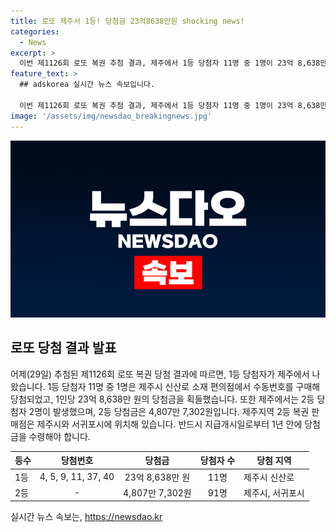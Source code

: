 ```yaml
---
title: 로또 제주서 1등! 당첨금 23억8638만원 shocking news!
categories:
  - News
excerpt: >
  이번 제1126회 로또 복권 추첨 결과, 제주에서 1등 당첨자 11명 중 1명이 23억 8,638만 원을 받게 되었습니다. 또한 2등 당첨자 91명 중 2명이 제주에서 나왔으며, 2등 당첨금은 4,807만 7,302원입니다. 당첨 번호는 4, 5, 9, 11, 37, 40이고, 2등 보너스 번호는 7입니다. 당첨된 편의점은 제주시 신산로(일도1동)와 제주시 한림중앙로(한림읍 한림리) 소재이며, 당첨금은 1년 안에 수령해야 합니다.
feature_text: >
  ## adskorea 실시간 뉴스 속보입니다.

  이번 제1126회 로또 복권 추첨 결과, 제주에서 1등 당첨자 11명 중 1명이 23억 8,638만 원을 받게 되었습니다. 또한 2등 당첨자 91명 중 2명이 제주에서 나왔으며, 2등 당첨금은 4,807만 7,302원입니다. 당첨 번호는 4, 5, 9, 11, 37, 40이고, 2등 보너스 번호는 7입니다. 당첨된 편의점은 제주시 신산로(일도1동)와 제주시 한림중앙로(한림읍 한림리) 소재이며, 당첨금은 1년 안에 수령해야 합니다.
image: '/assets/img/newsdao_breakingnews.jpg'
---
```


<p><img src="/assets/img/newsdao_breakingnews.jpg" alt="adskorea 속보" /></p>

<h2 data-ke-size="size26">로또 당첨 결과 발표</h2>

<p data-ke-size="size16">어제(29일) 추첨된 제1126회 로또 복권 당첨 결과에 따르면, 1등 당첨자가 제주에서 나왔습니다. 1등 당첨자 11명 중 1명은 제주시 신산로 소재 편의점에서 수동번호를 구매해 당첨되었고, 1인당 23억 8,638만 원의 당첨금을 획들했습니다. 또한 제주에서는 2등 당첨자 2명이 발생했으며, 2등 당첨금은 4,807만 7,302원입니다. 제주지역 2등 복권 판매점은 제주시와 서귀포시에 위치해 있습니다. 반드시 지급개시일로부터 1년 안에 당첨금을 수령해야 합니다.</p>

<table>
    <thead>
        <tr>
            <th>등수</th>
            <th>당첨번호</th>
            <th>당첨금</th>
            <th>당첨자 수</th>
            <th>당첨 지역</th>
        </tr>
    </thead>
    <tbody>
        <tr>
            <td>1등</td>
            <td style="text-align: center;">4, 5, 9, 11, 37, 40</td>
            <td style="text-align: center;">23억 8,638만 원</td>
            <td style="text-align: center;">11명</td>
            <td>제주시 신산로</td>
        </tr>
        <tr>
            <td>2등</td>
            <td style="text-align: center;">-</td>
            <td style="text-align: center;">4,807만 7,302원</td>
            <td style="text-align: center;">91명</td>
            <td>제주시, 서귀포시</td>
        </tr>
    </tbody>
</table>
실시간 뉴스 속보는, <a href="https://newsdao.kr" rel="dofollow">https://newsdao.kr</a>


